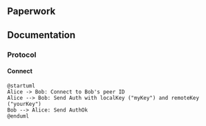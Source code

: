 Paperwork
---------

## Documentation

### Protocol

#### Connect

```plantuml
@startuml
Alice -> Bob: Connect to Bob's peer ID
Alice --> Bob: Send Auth with localKey ("myKey") and remoteKey ("yourKey")
Bob --> Alice: Send AuthOk
@enduml
```
